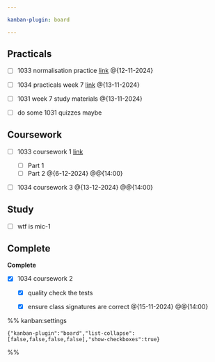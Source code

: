 ```yaml
---

kanban-plugin: board

---
```


## Practicals

- [ ] 1033 normalisation practice 
	[link](https://ncl.instructure.com/courses/54984/pages/week-6-practical?module_item_id=3525477)
	@{12-11-2024}
- [ ] 1034 practicals week 7
	[link](https://ncl.instructure.com/courses/54985/pages/csc1034-practical-7-dot-1?module_item_id=3356230)
	@{13-11-2024}
- [ ] 1031 week 7 study materials @{13-11-2024}
- [ ] do some 1031 quizzes maybe


## Coursework

- [ ] 1033 coursework 1
	[link](https://ncl.instructure.com/courses/54984/assignments/251185)
	- [ ] Part 1
	- [ ] Part 2 @{6-12-2024} @@{14:00}
- [ ] 1034 coursework 3
	@{13-12-2024} @@{14:00}


## Study

- [ ] wtf is mic-1


## Complete

**Complete**
- [x] 1034 coursework 2
	- [x] quality check the tests
	- [x] ensure class signatures are correct @{15-11-2024} @@{14:00}




%% kanban:settings
```
{"kanban-plugin":"board","list-collapse":[false,false,false,false],"show-checkboxes":true}
```
%%